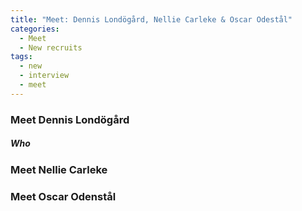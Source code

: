 ```yaml
---
title: "Meet: Dennis Londögård, Nellie Carleke & Oscar Odestål"
categories:
  - Meet
  - New recruits
tags:
  - new
  - interview
  - meet
---
```

### Meet Dennis Londögård
##### Who

### Meet Nellie Carleke

### Meet Oscar Odenstål
<!--stackedit_data:
eyJoaXN0b3J5IjpbLTEzMTkwOTA3MjYsMTMxMjMzMTM3XX0=
-->